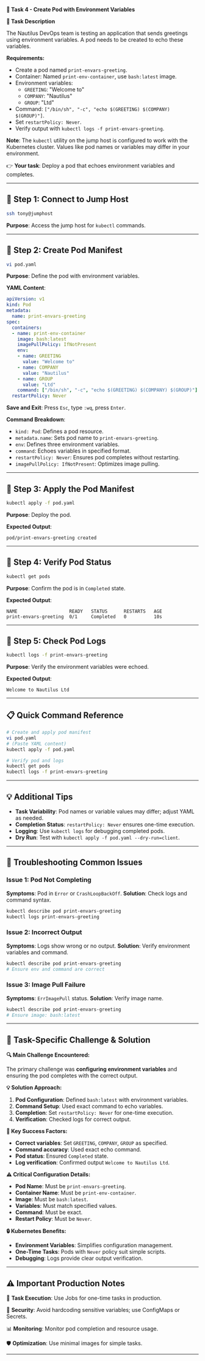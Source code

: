**🌟 Task 4 - Create Pod with Environment Variables**

**📌 Task Description**

The Nautilus DevOps team is testing an application that sends greetings using environment variables. A pod needs to be created to echo these variables.

**Requirements:**
- Create a pod named `print-envars-greeting`.
- Container: Named `print-env-container`, use `bash:latest` image.
- Environment variables:
  - `GREETING`: "Welcome to"
  - `COMPANY`: "Nautilus"
  - `GROUP`: "Ltd"
- Command: `["/bin/sh", "-c", "echo $(GREETING) $(COMPANY) $(GROUP)"]`.
- Set `restartPolicy: Never`.
- Verify output with `kubectl logs -f print-envars-greeting`.

**Note**: The `kubectl` utility on the jump host is configured to work with the Kubernetes cluster. Values like pod names or variables may differ in your environment.

👉 **Your task**: Deploy a pod that echoes environment variables and completes.

---

## 🔹 Step 1: Connect to Jump Host

```bash
ssh tony@jumphost
```

**Purpose**: Access the jump host for `kubectl` commands.

---

## 🔹 Step 2: Create Pod Manifest

```bash
vi pod.yaml
```

**Purpose**: Define the pod with environment variables.

**YAML Content**:
```yaml
apiVersion: v1
kind: Pod
metadata:
  name: print-envars-greeting
spec:
  containers:
  - name: print-env-container
    image: bash:latest
    imagePullPolicy: IfNotPresent
    env:
    - name: GREETING
      value: "Welcome to"
    - name: COMPANY
      value: "Nautilus"
    - name: GROUP
      value: "Ltd"
    command: ["/bin/sh", "-c", "echo $(GREETING) $(COMPANY) $(GROUP)"]
  restartPolicy: Never
```

**Save and Exit**: Press `Esc`, type `:wq`, press `Enter`.

**Command Breakdown**:
- `kind: Pod`: Defines a pod resource.
- `metadata.name`: Sets pod name to `print-envars-greeting`.
- `env`: Defines three environment variables.
- `command`: Echoes variables in specified format.
- `restartPolicy: Never`: Ensures pod completes without restarting.
- `imagePullPolicy: IfNotPresent`: Optimizes image pulling.

---

## 🔹 Step 3: Apply the Pod Manifest

```bash
kubectl apply -f pod.yaml
```

**Purpose**: Deploy the pod.

**Expected Output**:
```
pod/print-envars-greeting created
```

---

## 🔹 Step 4: Verify Pod Status

```bash
kubectl get pods
```

**Purpose**: Confirm the pod is in `Completed` state.

**Expected Output**:
```
NAME                   READY   STATUS      RESTARTS   AGE
print-envars-greeting  0/1     Completed   0          10s
```

---

## 🔹 Step 5: Check Pod Logs

```bash
kubectl logs -f print-envars-greeting
```

**Purpose**: Verify the environment variables were echoed.

**Expected Output**:
```
Welcome to Nautilus Ltd
```

---

## 📋 Quick Command Reference

```bash
# Create and apply pod manifest
vi pod.yaml
# (Paste YAML content)
kubectl apply -f pod.yaml

# Verify pod and logs
kubectl get pods
kubectl logs -f print-envars-greeting
```

---

## 💡 Additional Tips

- **Task Variability**: Pod names or variable values may differ; adjust YAML as needed.
- **Completion Status**: `restartPolicy: Never` ensures one-time execution.
- **Logging**: Use `kubectl logs` for debugging completed pods.
- **Dry Run**: Test with `kubectl apply -f pod.yaml --dry-run=client`.

---

## 🔧 Troubleshooting Common Issues

### **Issue 1: Pod Not Completing**
**Symptoms**: Pod in `Error` or `CrashLoopBackOff`.
**Solution**: Check logs and command syntax.
```bash
kubectl describe pod print-envars-greeting
kubectl logs print-envars-greeting
```

### **Issue 2: Incorrect Output**
**Symptoms**: Logs show wrong or no output.
**Solution**: Verify environment variables and command.
```bash
kubectl describe pod print-envars-greeting
# Ensure env and command are correct
```

### **Issue 3: Image Pull Failure**
**Symptoms**: `ErrImagePull` status.
**Solution**: Verify image name.
```bash
kubectl describe pod print-envars-greeting
# Ensure image: bash:latest
```

---

## 🚨 Task-Specific Challenge & Solution

**🔍 Main Challenge Encountered:**

The primary challenge was **configuring environment variables** and ensuring the pod completes with the correct output.

**💡 Solution Approach:**
1. **Pod Configuration**: Defined `bash:latest` with environment variables.
2. **Command Setup**: Used exact command to echo variables.
3. **Completion**: Set `restartPolicy: Never` for one-time execution.
4. **Verification**: Checked logs for correct output.

**🎯 Key Success Factors:**
- **Correct variables**: Set `GREETING`, `COMPANY`, `GROUP` as specified.
- **Command accuracy**: Used exact echo command.
- **Pod status**: Ensured `Completed` state.
- **Log verification**: Confirmed output `Welcome to Nautilus Ltd`.

**⚠️ Critical Configuration Details:**
- **Pod Name**: Must be `print-envars-greeting`.
- **Container Name**: Must be `print-env-container`.
- **Image**: Must be `bash:latest`.
- **Variables**: Must match specified values.
- **Command**: Must be exact.
- **Restart Policy**: Must be `Never`.

**🔒 Kubernetes Benefits:**
- **Environment Variables**: Simplifies configuration management.
- **One-Time Tasks**: Pods with `Never` policy suit simple scripts.
- **Debugging**: Logs provide clear output verification.

---

## ⚠️ Important Production Notes

🔧 **Task Execution**: Use Jobs for one-time tasks in production.

🔐 **Security**: Avoid hardcoding sensitive variables; use ConfigMaps or Secrets.

📊 **Monitoring**: Monitor pod completion and resource usage.

🛡️ **Optimization**: Use minimal images for simple tasks.

---